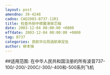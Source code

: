 ```yaml
---
layout: post
amendno: 39-4248
cadno: CAD2003-B737-11R1
title: 检查外侧中襟翼滑架芯轴
date: 2003-12-04 00:00:00 +0800
effdate: 2003-12-04 00:00:00 +0800
tag: B737
categories: 民航华北局适航审定处
author: 柳本强
---
```


##适用范围:
在中华人民共和国注册的所有波音737-100/-200/-200C/-300/-400和-500系列飞机

